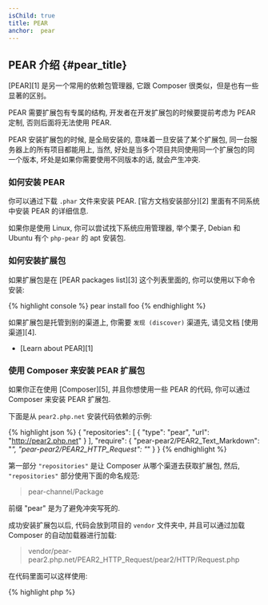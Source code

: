 ```yaml
---
isChild: true
title: PEAR
anchor:  pear
---
```


## PEAR 介绍 {#pear_title}

[PEAR][1] 是另一个常用的依赖包管理器, 它跟 Composer 很类似，但是也有一些显著的区别。

PEAR 需要扩展包有专属的结构, 开发者在开发扩展包的时候要提前考虑为 PEAR 定制, 否则后面将无法使用 PEAR.

PEAR 安装扩展包的时候, 是全局安装的, 意味着一旦安装了某个扩展包, 同一台服务器上的所有项目都能用上, 当然, 好处是当多个项目共同使用同一个扩展包的同一个版本, 坏处是如果你需要使用不同版本的话, 就会产生冲突.

### 如何安装 PEAR

你可以通过下载 `.phar` 文件来安装 PEAR. [官方文档安装部分][2] 里面有不同系统中安装 PEAR 的详细信息.

如果你是使用 Linux, 你可以尝试找下系统应用管理器, 举个栗子, Debian 和 Ubuntu 有个 `php-pear` 的 apt 安装包.

### 如何安装扩展包

如果扩展包是在 [PEAR packages list][3] 这个列表里面的, 你可以使用以下命令安装:

{% highlight console %}
pear install foo
{% endhighlight %}

如果扩展包是托管到别的渠道上, 你需要 `发现 (discover)` 渠道先, 请见文档 [使用渠道][4].

* [Learn about PEAR][1]

### 使用 Composer 来安装 PEAR 扩展包

如果你正在使用 [Composer][5], 并且你想使用一些 PEAR 的代码, 你可以通过 Composer 来安装 PEAR 扩展包.

下面是从 `pear2.php.net` 安装代码依赖的示例:

{% highlight json %}
{
    "repositories": [
        {
            "type": "pear",
            "url": "http://pear2.php.net"
        }
    ],
    "require": {
        "pear-pear2/PEAR2_Text_Markdown": "*",
        "pear-pear2/PEAR2_HTTP_Request": "*"
    }
}
{% endhighlight %}

第一部分 `"repositories"` 是让 Composer 从哪个渠道去获取扩展包, 然后, `"repositories"` 部分使用下面的命名规范:

> pear-channel/Package

前缀 "pear" 是为了避免冲突写死的.

成功安装扩展包以后, 代码会放到项目的 `vendor` 文件夹中, 并且可以通过加载 Composer 的自动加载器进行加载:

> vendor/pear-pear2.php.net/PEAR2_HTTP_Request/pear2/HTTP/Request.php

在代码里面可以这样使用:

{% highlight php %}
<?php
$request = new pear2\HTTP\Request();
{% endhighlight %}

* [学习更多 PEAR 和 Composer 的使用][6]


[1]: http://pear.php.net/
[2]: http://pear.php.net/manual/en/installation.getting.php
[3]: http://pear.php.net/packages.php
[4]: http://pear.php.net/manual/en/guide.users.commandline.channels.php
[5]: /#composer_and_packagist
[6]: http://getcomposer.org/doc/05-repositories.md#pear
